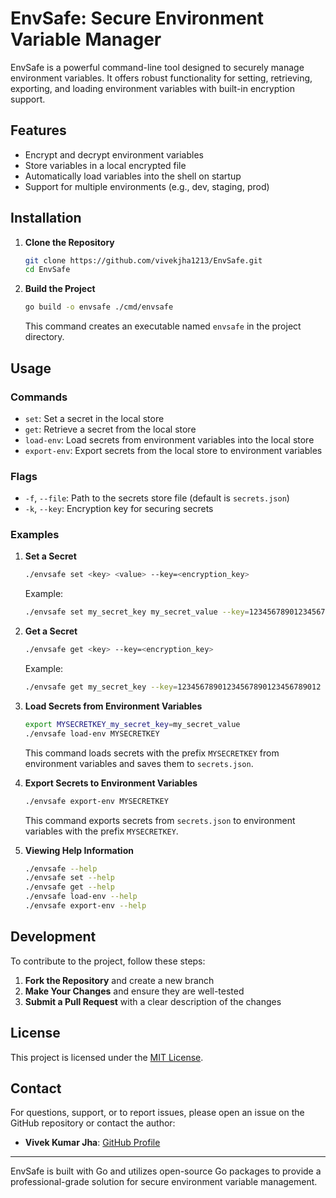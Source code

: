 # EnvSafe: Secure Environment Variable Manager

EnvSafe is a powerful command-line tool designed to securely manage environment variables. It offers robust functionality for setting, retrieving, exporting, and loading environment variables with built-in encryption support.

## Features

- Encrypt and decrypt environment variables
- Store variables in a local encrypted file
- Automatically load variables into the shell on startup
- Support for multiple environments (e.g., dev, staging, prod)

## Installation

1. **Clone the Repository**
   ```bash
   git clone https://github.com/vivekjha1213/EnvSafe.git
   cd EnvSafe
   ```

2. **Build the Project**
   ```bash
   go build -o envsafe ./cmd/envsafe
   ```
   This command creates an executable named `envsafe` in the project directory.

## Usage

### Commands

- `set`: Set a secret in the local store
- `get`: Retrieve a secret from the local store
- `load-env`: Load secrets from environment variables into the local store
- `export-env`: Export secrets from the local store to environment variables

### Flags

- `-f`, `--file`: Path to the secrets store file (default is `secrets.json`)
- `-k`, `--key`: Encryption key for securing secrets

### Examples

1. **Set a Secret**
   ```bash
   ./envsafe set <key> <value> --key=<encryption_key>
   ```
   Example:
   ```bash
   ./envsafe set my_secret_key my_secret_value --key=12345678901234567890123456789012
   ```

2. **Get a Secret**
   ```bash
   ./envsafe get <key> --key=<encryption_key>
   ```
   Example:
   ```bash
   ./envsafe get my_secret_key --key=12345678901234567890123456789012
   ```

3. **Load Secrets from Environment Variables**
   ```bash
   export MYSECRETKEY_my_secret_key=my_secret_value
   ./envsafe load-env MYSECRETKEY
   ```
   This command loads secrets with the prefix `MYSECRETKEY` from environment variables and saves them to `secrets.json`.

4. **Export Secrets to Environment Variables**
   ```bash
   ./envsafe export-env MYSECRETKEY
   ```
   This command exports secrets from `secrets.json` to environment variables with the prefix `MYSECRETKEY`.

5. **Viewing Help Information**
   ```bash
   ./envsafe --help
   ./envsafe set --help
   ./envsafe get --help
   ./envsafe load-env --help
   ./envsafe export-env --help
   ```

## Development

To contribute to the project, follow these steps:

1. **Fork the Repository** and create a new branch
2. **Make Your Changes** and ensure they are well-tested
3. **Submit a Pull Request** with a clear description of the changes

## License

This project is licensed under the [MIT License](LICENSE).

## Contact

For questions, support, or to report issues, please open an issue on the GitHub repository or contact the author:

- **Vivek Kumar Jha**: [GitHub Profile](https://github.com/vivekjha1213)

---

EnvSafe is built with Go and utilizes open-source Go packages to provide a professional-grade solution for secure environment variable management.
